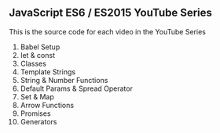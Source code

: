 ## JavaScript ES6 / ES2015 YouTube Series

This is the source code for each video in the YouTube Series

1. Babel Setup
2. let & const
3. Classes
4. Template Strings
5. String & Number Functions
6. Default Params & Spread Operator
7. Set & Map
8. Arrow Functions
9. Promises
10. Generators
